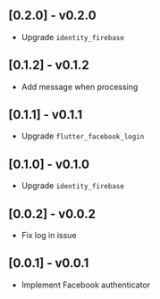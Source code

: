 ## [0.2.0] - v0.2.0

* Upgrade `identity_firebase`

## [0.1.2] - v0.1.2

* Add message when processing

## [0.1.1] - v0.1.1

* Upgrade `flutter_facebook_login`

## [0.1.0] - v0.1.0

* Upgrade `identity_firebase`

## [0.0.2] - v0.0.2

* Fix log in issue

## [0.0.1] - v0.0.1

* Implement Facebook authenticator
